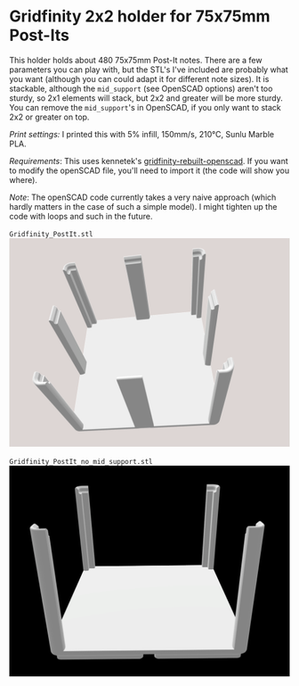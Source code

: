 # Gridfinity 2x2 holder for 75x75mm Post-Its

This holder holds about 480 75x75mm Post-It notes. There are a few parameters you can play with, but the STL's I've included are probably what you want (although you can could adapt it for different note sizes). It is stackable, although the `mid_support` (see OpenSCAD options) aren't too sturdy, so 2x1 elements will stack, but 2x2 and greater will be more sturdy. You can remove the `mid_support`'s in OpenSCAD, if you only want to stack 2x2 or greater on top.

*Print settings:* I printed this with 5% infill, 150mm/s, 210°C, Sunlu Marble PLA.

*Requirements*: This uses kennetek's [gridfinity-rebuilt-openscad](https://github.com/kennetek/gridfinity-rebuilt-openscad). If you want to modify the openSCAD file, you'll need to import it (the code will show you where).

*Note*: The openSCAD code currently takes a very naive approach (which hardly matters in the case of such a simple model). I might tighten up the code with loops and such in the future.


`Gridfinity_PostIt.stl`
![Model](model.png)



`Gridfinity_PostIt_no_mid_support.stl`
![Model](model_no_mid_support.png)